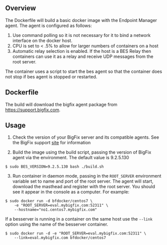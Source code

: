 ## Overview

The Dockerfile will build a basic docker image with the Endpoint Manager agent.
The agent is configured as follows:

1. Use command polling so it is not necessary for it to bind a network interface on the docker host.
2. CPU is set to < .5% to allow for larger numbers of containers on a host
3. Automatic relay selection is enabled.  If the host is a BES Relay then containers can use it as a relay and receive UDP messages from the root server.

The container uses a script to start the bes agent so that the container does not stop if bes agent is stopped or restarted.

## Dockerfile

The build will download the bigfix agent package from https://support.bigfix.com.

## Usage

1. Check the version of your BigFix server and its compatible agents.  See the BigFix support [site](http://support.bigfix.com/bes/release/) for information

2. Build the image using the build script, passing the version of BigFix agent via the environment.  The default value is 9.2.5.130
```
$ sudo BES_VERSION=9.2.5.130 bash ./build.sh
```
3. Run container in daemon mode, passing in the `ROOT_SERVER` environment variable set to name and port of the root server. The agent will start, download the masthead and register with the root server. You should see it appear in the console as a computer. For example:

```
$ sudo docker run -d bfdocker/centos7 \
    -e "ROOT_SERVER=eval.mybigfix.com:52311" \
    --hostname="no1.centos7.mybigfix.com"
```

If a besserver is running in a container on the same host use the `--link`
option using the name of the besserver container.

```
$ sudo docker run -d -e "ROOT_SERVER=eval.mybigfix.com:52311" \
    --link=eval.mybigfix.com bfdocker/centos7
```
